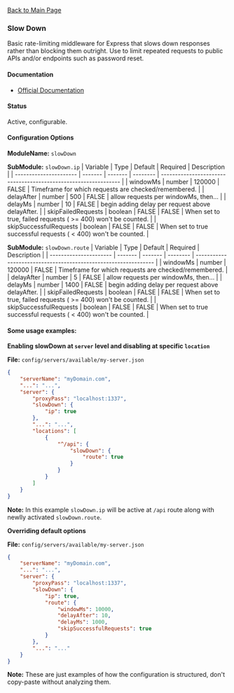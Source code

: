 [Back to Main Page](https://github.com/SorinGFS/express-access-proxy#configuration)

### Slow Down

Basic rate-limiting middleware for Express that slows down responses rather than blocking them outright. Use to limit repeated requests to public APIs and/or endpoints such as password reset.

#### Documentation

-   [Official Documentation](https://github.com/nfriedly/express-slow-down#readme)

#### Status

Active, configurable.

#### Configuration Options

**ModuleName:** `slowDown`

**SubModule:** `slowDown.ip`
| Variable               | Type    | Default | Required | Description                                                     |
| ---------------------- | ------- | ------- | -------- | --------------------------------------------------------------- |
| windowMs               | number  | 120000  | FALSE    | Timeframe for which requests are checked/remembered.            |
| delayAfter             | number  | 500     | FALSE    | allow requests per windowMs, then...                            |
| delayMs                | number  | 10      | FALSE    | begin adding delay per request above delayAfter.                |
| skipFailedRequests     | boolean | FALSE   | FALSE    | When set to true, failed requests ( >= 400) won't be counted.   |
| skipSuccessfulRequests | boolean | FALSE   | FALSE    | When set to true successful requests ( < 400) won't be counted. |

**SubModule:** `slowDown.route`
| Variable               | Type    | Default | Required | Description                                                     |
| ---------------------- | ------- | ------- | -------- | --------------------------------------------------------------- |
| windowMs               | number  | 120000  | FALSE    | Timeframe for which requests are checked/remembered.            |
| delayAfter             | number  | 5       | FALSE    | allow requests per windowMs, then...                            |
| delayMs                | number  | 1400    | FALSE    | begin adding delay per request above delayAfter.                |
| skipFailedRequests     | boolean | FALSE   | FALSE    | When set to true, failed requests ( >= 400) won't be counted.   |
| skipSuccessfulRequests | boolean | FALSE   | FALSE    | When set to true successful requests ( < 400) won't be counted. |

#### Some usage examples:

**Enabling slowDown at `server` level and disabling at specific `location`**

**File:** `config/servers/available/my-server.json`

```json
{
    "serverName": "myDomain.com",
    "...": "...",
    "server": {
        "proxyPass": "localhost:1337",
        "slowDown": {
            "ip": true
        },
        "...": "...",
        "locations": [
            {
                "^/api": {
                    "slowDown": {
                        "route": true
                    }
                }
            }
        ]
    }
}
```
**Note:** In this example `slowDown.ip` will be active at `/api` route along with newlly activated `slowDown.route`.

**Overriding default options**

**File:** `config/servers/available/my-server.json`

```json
{
    "serverName": "myDomain.com",
    "...": "...",
    "server": {
        "proxyPass": "localhost:1337",
        "slowDown": {
            "ip": true,
            "route": {
                "windowMs": 10000,
                "delayAfter": 10,
                "delayMs": 1000,
                "skipSuccessfulRequests": true
            }
        },
        "...": "..."
    }
}
```

**Note:** These are just examples of how the configuration is structured, don't copy-paste without analyzing them.